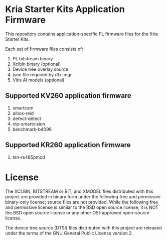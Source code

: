 # Kria Starter Kits Application Firmware

This repository contains application-specific PL firmware files for the Kria
Starter Kits.

Each set of firmware files consists of:
1. PL bitstream binary
2. Xclbin binary (optional)
3. Device tree overlay source
4. json file required by dfx-mgr
5. Vitis AI models (optional)

## Supported KV260 application firmware
1. smartcam
2. aibox-reid
3. defect-detect
4. nlp-smartvision
5. benchmark-b4096

## Supported KR260 application firmware
1. tsn-rs485pmod

# License

The XCLBIN, BITSTREAM or BIT, and XMODEL files distributed with this project are
provided in binary form under the following free and permissive binary-only
license; source files are not provided. While the following free and permissive
license is similar to the BSD open source license, it is NOT the BSD open source
license or any other OSI-approved open-source license.

The device tree source (DTSI) files distributed with this project are
released under the terms of the GNU General Public License version 2.
